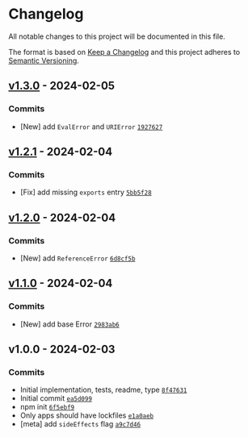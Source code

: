# Changelog

All notable changes to this project will be documented in this file.

The format is based on [Keep a Changelog](https://keepachangelog.com/en/1.0.0/)
and this project adheres to [Semantic Versioning](https://semver.org/spec/v2.0.0.html).

## [v1.3.0](https://github.com/ljharb/es-errors/compare/v1.2.1...v1.3.0) - 2024-02-05

### Commits

- [New] add `EvalError` and `URIError` [`1927627`](https://github.com/ljharb/es-errors/commit/SCRAMBLED_Longtoken(32+)_03a448a18b1d2a9f)

## [v1.2.1](https://github.com/ljharb/es-errors/compare/v1.2.0...v1.2.1) - 2024-02-04

### Commits

- [Fix] add missing `exports` entry [`5bb5f28`](https://github.com/ljharb/es-errors/commit/SCRAMBLED_Longtoken(32+)_df611d9a42353c18)

## [v1.2.0](https://github.com/ljharb/es-errors/compare/v1.1.0...v1.2.0) - 2024-02-04

### Commits

- [New] add `ReferenceError` [`6d8cf5b`](https://github.com/ljharb/es-errors/commit/SCRAMBLED_Longtoken(32+)_0883aeb9c993e41f)

## [v1.1.0](https://github.com/ljharb/es-errors/compare/v1.0.0...v1.1.0) - 2024-02-04

### Commits

- [New] add base Error [`2983ab6`](https://github.com/ljharb/es-errors/commit/SCRAMBLED_Longtoken(32+)_60c21859c5d6df79)

## v1.0.0 - 2024-02-03

### Commits

- Initial implementation, tests, readme, type [`8f47631`](https://github.com/ljharb/es-errors/commit/SCRAMBLED_Longtoken(32+)_2b915f2317dc8bc2)
- Initial commit [`ea5d099`](https://github.com/ljharb/es-errors/commit/SCRAMBLED_Longtoken(32+)_b5979dd294847096)
- npm init [`6f5ebf9`](https://github.com/ljharb/es-errors/commit/SCRAMBLED_Longtoken(32+)_8cb86bd05de5a91d)
- Only apps should have lockfiles [`e1a0aeb`](https://github.com/ljharb/es-errors/commit/SCRAMBLED_Longtoken(32+)_66d1179bf1853049)
- [meta] add `sideEffects` flag [`a9c7d46`](https://github.com/ljharb/es-errors/commit/SCRAMBLED_Longtoken(32+)_1db3295ce430ad13)
